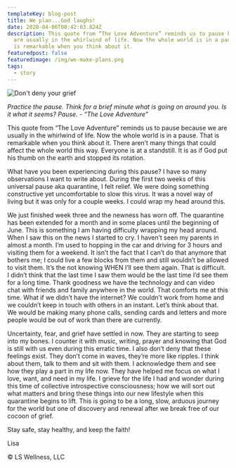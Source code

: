 ```yaml
---
templateKey: blog-post
title: We plan...God laughs!
date: 2020-04-06T00:42:03.824Z
description: This quote from “The Love Adventure” reminds us to pause because we
  are usually in the whirlwind of life. Now the whole world is in a pause. That
  is remarkable when you think about it.
featuredpost: false
featuredimage: /img/we-make-plans.png
tags:
  - story
---
```

![Don't deny your grief](/img/we-make-plans.png "Don't deny your grief")

*Practice the pause. Think for a brief minute what is going on around you. Is it what it seems? Pause. - “The Love Adventure”*

This quote from “The Love Adventure” reminds us to pause because we are usually in the whirlwind of life. Now the whole world is in a pause. That is remarkable when you think about it. There aren’t many things that could affect the whole world this way. Everyone is at a standstill. It is as if God put his thumb on the earth and stopped its rotation. 

What have you been experiencing during this pause? I have so many observations I want to write about. During the first two weeks of this universal pause aka quarantine, I felt relief. We were doing something constructive yet uncomfortable to slow this virus. It was a novel way of living but it was only for a couple weeks. I could wrap my head around this.

We just finished week three and the newness has worn off. The quarantine has been extended for a month and in some places until the beginning of June. This is something I am having difficulty wrapping my head around. When I saw this on the news I started to cry. I haven’t seen my parents in almost a month. I’m used to hopping in the car and driving for 3 hours and visiting them for a weekend. It isn’t the fact that I can’t do that anymore that bothers me; I could live a few blocks from them and still wouldn’t be allowed to visit them. It’s the not knowing WHEN I’ll see them again. That is difficult. I didn’t think that the last time I saw them would be the last time I’d see them for a long time. Thank goodness we have the technology and can video chat with friends and family anywhere in the world. That comforts me at this time. What if we didn’t have the internet? We couldn’t work from home and we couldn’t keep in touch with others in an instant. Let’s think about that. We would be making many phone calls, sending cards and letters and more people would be out of work than there are currently. 

Uncertainty, fear, and grief have settled in now. They are starting to seep into my bones. I counter it with music, writing, prayer and knowing that God is still with us even during this erratic time. I also don’t deny that these feelings exist. They don’t come in waves, they’re more like ripples. I think about them, talk to them and sit with them. I acknowledge them and see how they play a part in my life now. They have helped me focus on what I love, want, and need in my life. I grieve for the life I had and wonder during this time of collective introspective consciousness; how we will sort out what matters and bring these things into our new lifestyle when this quarantine begins to lift. This is going to be a long, slow, arduous journey for the world but one of discovery and renewal after we break free of our cocoon of grief. 

Stay safe, stay healthy, and keep the faith!

Lisa

© LS Wellness, LLC